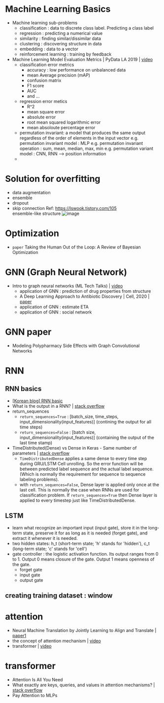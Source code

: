 # Machine Learning Basics
- Machine learning sub-problems
  - classification : data to discrete class label. Predicting a class label
  - regression : predicting a numerical value
  - similarity : finding similar/dissimilar data
  - clustering : discovering structure in data
  - embedding : data to a vector
  - reinforcement learning : training by feedback
- Machine Learning Model Evaluation Metrics | PyData LA 2019 | [video](https://youtu.be/PeYQIyOyKB8)
  - classification error metrics
    - accuracy : low performance on unbalanced data
    - mean Average precision (mAP)
    - confusion matrix
    - F1 score
    - AUC
    - and ...
  - regression error metics
    -  R^2
    -  mean square error
    -  absolute error
    -  root mean squared logarithmic error
    -  mean absoloute percentage error
  - permutation invariant: a model that produces the same output regardless of the order of elements in the input vector
    e.g. permutation invariant model : MLP
    e.g. permutation invariant operation : sum, mean, median, max, min
    e.g. permutation variant model : CNN, RNN --> position information
  - 
# Solution for overfitting
- data augmentation
- ensemble
- dropout
- skip connection 
  Ref: https://lswook.tistory.com/105  
  ensemble-like structure
  ![image](https://user-images.githubusercontent.com/48517782/142642903-49b4a5d6-75aa-472a-9900-a2b79f671a83.png)
# Optimization
- `paper` Taking the Human Out of the Loop: A Review of Bayesian Optimization

# GNN (Graph Neural Network)
- Intro to graph neural networks (ML Tech Talks) | [video](https://www.youtube.com/watch?v=8owQBFAHw7E)
  - application of GNN : prediction of drug properties from structure
  - A Deep Learning Approach to Antibiotic Discovery | Cell, 2020 | [paper](https://www.sciencedirect.com/science/article/pii/S0092867420301021)
  - application of GNN : estimate ETA
  - application of GNN : social network

# GNN paper
- Modeling Polypharmacy Side Effects with Graph Convolutional Networks

# RNN
## RNN basics
- [[Korean blog] RNN basic](https://taeu.github.io/nlp/deeplearning-nlp-rnn)
- What is the output in a RNN? | [stack overflow](https://math.stackexchange.com/questions/3107394/what-is-the-output-in-a-rnn)
- return_sequences
  - `return_sequences=True` : [batch_size, time_steps, input_dimensionality(input_features)] (contining the output for all time steps)
  - `return_sequences=False` : [batch size, input_dimensionality(input_features)] (containing the output of the last time stamp)
- TimeDistributed(Dense) vs Dense in Keras - Same number of parameters | [stack overflow](https://stackoverflow.com/questions/44611006/timedistributeddense-vs-dense-in-keras-same-number-of-parameters/44616780)
  - `TimeDistributedDense` applies a same dense to every time step during GRU/LSTM Cell unrolling. So the error function will be between predicted label sequence and the actual label sequence. (Which is normally the requirement for sequence to sequence labeling problems).
  - with `return_sequences=False`, Dense layer is applied only once at the last cell. This is normally the case when RNNs are used for classification problem. If `return_sequences=True` then Dense layer is applied to every timestep just like TimeDistributedDense.

## LSTM
- learn what recognize an important input (input gate), store it in the long-term state, preserve it for as long as it is needed (forget gate), and extract it whenever it is needed.
- two hidden states: h_t (short-term state; 'h' stands for 'hidden'), c_t (long-term state; 'c' stands for 'cell')
- gate controller : the logistic activation function. Its output ranges from 0 to 1. Output 0 means closure of the gate. Output 1 means openness of the gate.
  - forget gate
  - input gate
  - output gate

## creating training dataset : window

# attention
- Neural Machine Translation by Jointly Learning to Align and Translate | [paper1](https://arxiv.org/abs/1409.0473) 
- the concept of attention mechanism | [video](https://youtu.be/6aouXD8WMVQ)
- transformer | [video](https://www.youtube.com/watch?v=AA621UofTUA)

# transformer
- Attention Is All You Need
- What exactly are keys, queries, and values in attention mechanisms? | [stack overflow](https://stats.stackexchange.com/questions/421935/what-exactly-are-keys-queries-and-values-in-attention-mechanisms)
- Pay Attention to MLPs
